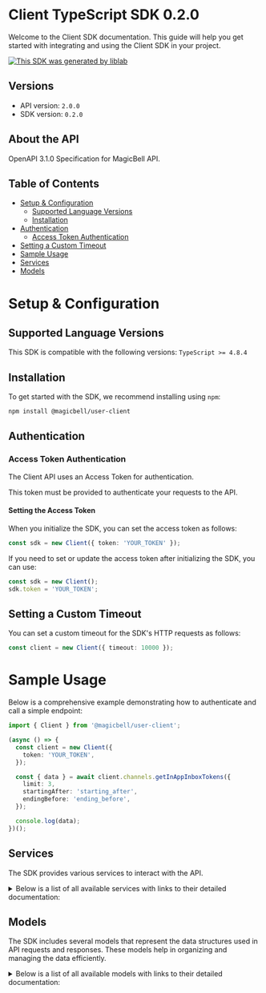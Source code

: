 # Client TypeScript SDK 0.2.0

Welcome to the Client SDK documentation. This guide will help you get started with integrating and using the Client SDK in your project.

[![This SDK was generated by liblab](https://public-liblab-readme-assets.s3.us-east-1.amazonaws.com/built-by-liblab-icon.svg)](https://liblab.com/?utm_source=readme)

## Versions

- API version: `2.0.0`
- SDK version: `0.2.0`

## About the API

OpenAPI 3.1.0 Specification for MagicBell API.

## Table of Contents

- [Setup & Configuration](#setup--configuration)
  - [Supported Language Versions](#supported-language-versions)
  - [Installation](#installation)
- [Authentication](#authentication)
  - [Access Token Authentication](#access-token-authentication)
- [Setting a Custom Timeout](#setting-a-custom-timeout)
- [Sample Usage](#sample-usage)
- [Services](#services)
- [Models](#models)

# Setup & Configuration

## Supported Language Versions

This SDK is compatible with the following versions: `TypeScript >= 4.8.4`

## Installation

To get started with the SDK, we recommend installing using `npm`:

```bash
npm install @magicbell/user-client
```

## Authentication

### Access Token Authentication

The Client API uses an Access Token for authentication.

This token must be provided to authenticate your requests to the API.

#### Setting the Access Token

When you initialize the SDK, you can set the access token as follows:

```ts
const sdk = new Client({ token: 'YOUR_TOKEN' });
```

If you need to set or update the access token after initializing the SDK, you can use:

```ts
const sdk = new Client();
sdk.token = 'YOUR_TOKEN';
```

## Setting a Custom Timeout

You can set a custom timeout for the SDK's HTTP requests as follows:

```ts
const client = new Client({ timeout: 10000 });
```

# Sample Usage

Below is a comprehensive example demonstrating how to authenticate and call a simple endpoint:

```ts
import { Client } from '@magicbell/user-client';

(async () => {
  const client = new Client({
    token: 'YOUR_TOKEN',
  });

  const { data } = await client.channels.getInAppInboxTokens({
    limit: 3,
    startingAfter: 'starting_after',
    endingBefore: 'ending_before',
  });

  console.log(data);
})();
```

## Services

The SDK provides various services to interact with the API.

<details> 
<summary>Below is a list of all available services with links to their detailed documentation:</summary>

| Name                                                                   |
| :--------------------------------------------------------------------- |
| [ChannelsService](documentation/services/ChannelsService.md)           |
| [IntegrationsService](documentation/services/IntegrationsService.md)   |
| [NotificationsService](documentation/services/NotificationsService.md) |

</details>

## Models

The SDK includes several models that represent the data structures used in API requests and responses. These models help in organizing and managing the data efficiently.

<details> 
<summary>Below is a list of all available models with links to their detailed documentation:</summary>

| Name                                                                                         | Description |
| :------------------------------------------------------------------------------------------- | :---------- |
| [InboxTokenResponseCollection](documentation/models/InboxTokenResponseCollection.md)         |             |
| [InboxTokenResponse](documentation/models/InboxTokenResponse.md)                             |             |
| [Links](documentation/models/Links.md)                                                       |             |
| [InboxToken](documentation/models/InboxToken.md)                                             |             |
| [DiscardResult](documentation/models/DiscardResult.md)                                       |             |
| [ApnsTokenCollection](documentation/models/ApnsTokenCollection.md)                           |             |
| [ApnsToken](documentation/models/ApnsToken.md)                                               |             |
| [ApnsTokenPayload](documentation/models/ApnsTokenPayload.md)                                 |             |
| [ExpoTokenCollection](documentation/models/ExpoTokenCollection.md)                           |             |
| [ExpoToken](documentation/models/ExpoToken.md)                                               |             |
| [ExpoTokenPayload](documentation/models/ExpoTokenPayload.md)                                 |             |
| [FcmTokenCollection](documentation/models/FcmTokenCollection.md)                             |             |
| [FcmToken](documentation/models/FcmToken.md)                                                 |             |
| [FcmTokenPayload](documentation/models/FcmTokenPayload.md)                                   |             |
| [SlackTokenCollection](documentation/models/SlackTokenCollection.md)                         |             |
| [SlackToken](documentation/models/SlackToken.md)                                             |             |
| [SlackTokenPayload](documentation/models/SlackTokenPayload.md)                               |             |
| [TeamsTokenCollection](documentation/models/TeamsTokenCollection.md)                         |             |
| [TeamsToken](documentation/models/TeamsToken.md)                                             |             |
| [TeamsTokenPayload](documentation/models/TeamsTokenPayload.md)                               |             |
| [WebPushTokenCollection](documentation/models/WebPushTokenCollection.md)                     |             |
| [WebPushToken](documentation/models/WebPushToken.md)                                         |             |
| [WebPushTokenPayload](documentation/models/WebPushTokenPayload.md)                           |             |
| [InboxConfigPayload](documentation/models/InboxConfigPayload.md)                             |             |
| [SlackInstallation](documentation/models/SlackInstallation.md)                               |             |
| [SlackFinishInstallResponse](documentation/models/SlackFinishInstallResponse.md)             |             |
| [SlackStartInstall](documentation/models/SlackStartInstall.md)                               |             |
| [SlackStartInstallResponseContent](documentation/models/SlackStartInstallResponseContent.md) |             |
| [TemplatesInstallation](documentation/models/TemplatesInstallation.md)                       |             |
| [WebPushTokenPayload](documentation/models/WebPushTokenPayload.md)                           |             |
| [WebPushStartInstallationResponse](documentation/models/WebPushStartInstallationResponse.md) |             |
| [NotificationCollection](documentation/models/NotificationCollection.md)                     |             |
| [Notification](documentation/models/Notification.md)                                         |             |
| [Links](documentation/models/Links.md)                                                       |             |

</details>
